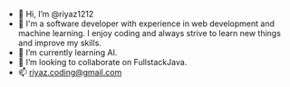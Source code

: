 - 👋 Hi, I’m @riyaz1212
- 👀 I'm a software developer with experience in web development and machine learning. I enjoy coding and always strive to learn new things and improve my skills.
- 🌱 I’m currently learning AI.
- 💞️ I’m looking to collaborate on FullstackJava.
- 📫 riyaz.coding@gmail.com

<!---
riyaz1212/riyaz1212 is a ✨ special ✨ repository because its `README.md` (this file) appears on your GitHub profile.
You can click the Preview link to take a look at your changes.
--->

